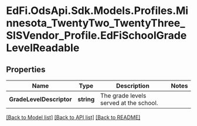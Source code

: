 # EdFi.OdsApi.Sdk.Models.Profiles.Minnesota_TwentyTwo_TwentyThree_SISVendor_Profile.EdFiSchoolGradeLevelReadable
## Properties

Name | Type | Description | Notes
------------ | ------------- | ------------- | -------------
**GradeLevelDescriptor** | **string** | The grade levels served at the school. | 

[[Back to Model list]](../README.md#documentation-for-models) [[Back to API list]](../README.md#documentation-for-api-endpoints) [[Back to README]](../README.md)

